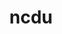 ---
title: "ncdu"
layout: cache
categories: [package, develop]
meta: {"compilers": ["apple-clang@16.0.0", "gcc@10.2.1", "gcc@10.5.0", "gcc@13.3.0", "gcc@7.5.0"], "num_specs": 16, "num_specs_by_stack": {"developer-tools": 1, "developer-tools-aarch64-linux-gnu": 5, "developer-tools-darwin": 4, "developer-tools-manylinux2014": 1, "developer-tools-x86_64_v3-linux-gnu": 5, "root": 16}, "oss": ["centos7", "rhel8", "sequoia", "ubuntu18.04"], "platforms": ["darwin", "linux"], "stacks": ["developer-tools", "developer-tools-aarch64-linux-gnu", "developer-tools-darwin", "developer-tools-manylinux2014", "developer-tools-x86_64_v3-linux-gnu", "root"], "targets": ["aarch64", "x86_64_v3"], "versions": ["1.19"]}
spec_details: [{"compiler": "gcc@13.3.0", "hash": "4xwh5rdq5b7gojpemjpzv6q5jvc6fuyw", "os": "rhel8", "platform": "linux", "size": "-", "stacks": ["developer-tools-aarch64-linux-gnu", "root"], "target": "aarch64", "variants": ["build_system=generic"], "versions": ["1.19"]}, {"compiler": "gcc@7.5.0", "hash": "6vdndruzuyj3qoxaz7rfz2flo2cqtaad", "os": "ubuntu18.04", "platform": "linux", "size": "-", "stacks": ["developer-tools", "root"], "target": "x86_64_v3", "variants": ["build_system=generic"], "versions": ["1.19"]}, {"compiler": "gcc@10.5.0", "hash": "auqbdx64xwjax6bfvm7bchb4c6ova4zp", "os": "centos7", "platform": "linux", "size": "-", "stacks": ["developer-tools-x86_64_v3-linux-gnu", "root"], "target": "x86_64_v3", "variants": ["build_system=generic"], "versions": ["1.19"]}, {"compiler": "apple-clang@16.0.0", "hash": "d5nm73gkon65fmv77234j423dybp6wj6", "os": "sequoia", "platform": "darwin", "size": "-", "stacks": ["developer-tools-darwin", "root"], "target": "aarch64", "variants": ["build_system=generic"], "versions": ["1.19"]}, {"compiler": "apple-clang@16.0.0", "hash": "djnm36uqul5bgqqkpahew37in33pcqwr", "os": "sequoia", "platform": "darwin", "size": "-", "stacks": ["developer-tools-darwin", "root"], "target": "aarch64", "variants": ["build_system=generic"], "versions": ["1.19"]}, {"compiler": "apple-clang@16.0.0", "hash": "f3uvypvab3qwdzyc7e67k5tzqu2pcc5r", "os": "sequoia", "platform": "darwin", "size": "-", "stacks": ["developer-tools-darwin", "root"], "target": "aarch64", "variants": ["build_system=generic"], "versions": ["1.19"]}, {"compiler": "gcc@13.3.0", "hash": "hhip624ltuu5s5zxzk2id2xbljt4vvli", "os": "rhel8", "platform": "linux", "size": "-", "stacks": ["developer-tools-aarch64-linux-gnu", "root"], "target": "aarch64", "variants": ["build_system=generic"], "versions": ["1.19"]}, {"compiler": "gcc@10.5.0", "hash": "ikwaeu2ozwt545jqw3kfa2etmjlgpace", "os": "centos7", "platform": "linux", "size": "-", "stacks": ["developer-tools-x86_64_v3-linux-gnu", "root"], "target": "x86_64_v3", "variants": ["build_system=generic"], "versions": ["1.19"]}, {"compiler": "gcc@10.5.0", "hash": "jivivr2fpbhovy2chei524fwkszjh5ok", "os": "centos7", "platform": "linux", "size": "-", "stacks": ["developer-tools-x86_64_v3-linux-gnu", "root"], "target": "x86_64_v3", "variants": ["build_system=generic"], "versions": ["1.19"]}, {"compiler": "apple-clang@16.0.0", "hash": "oavo3er4vu3hs5uuksv4nuieegxrobn3", "os": "sequoia", "platform": "darwin", "size": "-", "stacks": ["developer-tools-darwin", "root"], "target": "aarch64", "variants": ["build_system=generic"], "versions": ["1.19"]}, {"compiler": "gcc@13.3.0", "hash": "qlpssaqvuanpvcqve45cwyti75qjs46u", "os": "rhel8", "platform": "linux", "size": "-", "stacks": ["developer-tools-aarch64-linux-gnu", "root"], "target": "aarch64", "variants": ["build_system=generic"], "versions": ["1.19"]}, {"compiler": "gcc@13.3.0", "hash": "r5r46k47lifirgfsobfntbbgvio5fhbd", "os": "rhel8", "platform": "linux", "size": "-", "stacks": ["developer-tools-aarch64-linux-gnu", "root"], "target": "aarch64", "variants": ["build_system=generic"], "versions": ["1.19"]}, {"compiler": "gcc@10.5.0", "hash": "ryxpzx24mwhnj3skdiod6cqqaxakkyy4", "os": "centos7", "platform": "linux", "size": "-", "stacks": ["developer-tools-x86_64_v3-linux-gnu", "root"], "target": "x86_64_v3", "variants": ["build_system=generic"], "versions": ["1.19"]}, {"compiler": "gcc@10.5.0", "hash": "tesgfdeuxqzs5bf4kig34qapn56zbmzc", "os": "centos7", "platform": "linux", "size": "-", "stacks": ["developer-tools-x86_64_v3-linux-gnu", "root"], "target": "x86_64_v3", "variants": ["build_system=generic"], "versions": ["1.19"]}, {"compiler": "gcc@10.2.1", "hash": "usjyf47tus4pz4sldjkurcamvb3673zq", "os": "centos7", "platform": "linux", "size": "-", "stacks": ["developer-tools-manylinux2014", "root"], "target": "x86_64_v3", "variants": ["build_system=generic"], "versions": ["1.19"]}, {"compiler": "gcc@13.3.0", "hash": "w73wffrb66rtj5pv6dtwavkobbc36q4w", "os": "rhel8", "platform": "linux", "size": "-", "stacks": ["developer-tools-aarch64-linux-gnu", "root"], "target": "aarch64", "variants": ["build_system=generic"], "versions": ["1.19"]}]
---
